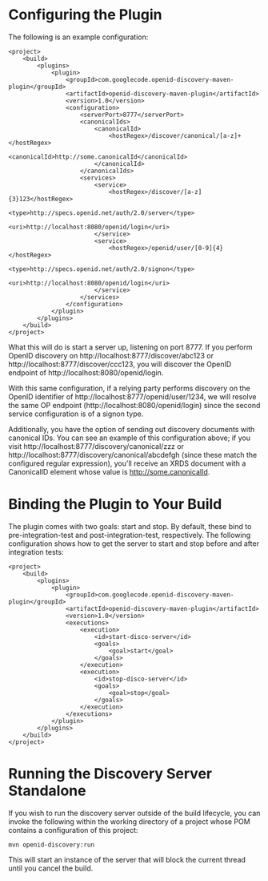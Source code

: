 # Configuring the Plugin #

The following is an example configuration:

```
<project>
    <build>
        <plugins>
            <plugin>
                <groupId>com.googlecode.openid-discovery-maven-plugin</groupId>
                <artifactId>openid-discovery-maven-plugin</artifactId>
                <version>1.0</version>
                <configuration>
                    <serverPort>8777</serverPort>
                    <canonicalIds>
                        <canonicalId>
                            <hostRegex>/discover/canonical/[a-z]+</hostRegex>
                            <canonicalId>http://some.canonicalId</canonicalId>
                        </canonicalId>
                    </canonicalIds>
                    <services>
                        <service>
                            <hostRegex>/discover/[a-z]{3}123</hostRegex>
                            <type>http://specs.openid.net/auth/2.0/server</type>
                            <uri>http://localhost:8080/openid/login</uri>
                        </service>
                        <service>
                            <hostRegex>/openid/user/[0-9]{4}</hostRegex>
                            <type>http://specs.openid.net/auth/2.0/signon</type>
                            <uri>http://localhost:8080/openid/login</uri>
                        </service>
                    </services>
                </configuration>
            </plugin>
        </plugins>
    </build>
</project>
```

What this will do is start a server up, listening on port 8777. If you perform OpenID discovery on http://localhost:8777/discover/abc123 or http://localhost:8777/discover/ccc123, you will discover the OpenID endpoint of http://localhost:8080/openid/login.

With this same configuration, if a relying party performs discovery on the OpenID identifier of http://localhost:8777/openid/user/1234, we will resolve the same OP endpoint (http://localhost:8080/openid/login) since the second service configuration is of a signon type.

Additionally, you have the option of sending out discovery documents with canonical IDs. You can see an example of this configuration above; if you visit http://localhost:8777/discovery/canonical/zzz or http://localhost:8777/discovery/canonical/abcdefgh (since these match the configured regular expression), you'll receive an XRDS document with a CanonicalID element whose value is http://some.canonicalId.

# Binding the Plugin to Your Build #

The plugin comes with two goals: start and stop. By default, these bind to pre-integration-test and post-integration-test, respectively. The following configuration shows how to get the server to start and stop before and after integration tests:

```
<project>
    <build>
        <plugins>
            <plugin>
                <groupId>com.googlecode.openid-discovery-maven-plugin</groupId>
                <artifactId>openid-discovery-maven-plugin</artifactId>
                <version>1.0</version>
                <executions>
                    <execution>
                        <id>start-disco-server</id>
                        <goals>
                            <goal>start</goal>
                        </goals>
                    </execution>
                    <execution>
                        <id>stop-disco-server</id>
                        <goals>
                            <goal>stop</goal>
                        </goals>
                    </execution>
                </executions>
            </plugin>
        </plugins>
    </build>
</project>
```

# Running the Discovery Server Standalone #

If you wish to run the discovery server outside of the build lifecycle, you can invoke the following within the working directory of a project whose POM contains a configuration of this project:

```
mvn openid-discovery:run
```

This will start an instance of the server that will block the current thread until you cancel the build.